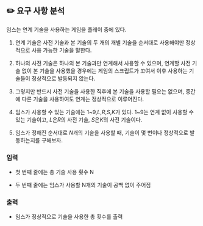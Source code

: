 ## ✏️ 요구 사항 분석

임스는 연계 기술을 사용하는 게임을 플레이 중에 있다.

1. 연계 기술은 사전 기술과 본 기술의 두 개의 개별 기술을 순서대로 사용해야만 정상적으로 사용 가능한 기술을 말한다.

2. 하나의 사전 기술은 하나의 본 기술과만 연계해서 사용할 수 있으며, 연계할 사전 기술 없이 본 기술을 사용했을 경우에는 게임의 스크립트가 꼬여서 이후 사용하는 기술들이 정상적으로 발동되지 않는다.
3. 그렇지만 반드시 사전 기술을 사용한 직후에 본 기술을 사용할 필요는 없으며, 중간에 다른 기술을 사용하여도 연계는 정상적으로 이루어진다.
4. 임스가 사용할 수 있는 기술에는
   $1$~$9$,$L$,$R$,$S$,$K$가 있다.
   $1$~$9$는 연계 없이 사용할 수 있는 기술이고,
   $L$은$R$의 사전 기술,
   $S$은$K$의 사전 기술이다.
5. 임스가 정해진 순서대로
   $N$개의 기술을 사용할 때, 기술이 몇 번이나 정상적으로 발동하는지를 구해보자.

### 입력

- 첫 번째 줄에는 총 기술 사용 횟수 N

- 두 번째 줄에는 임스가 사용할 N개의 기술이 공백 없이 주어짐

### 출력

- 임스가 정상적으로 기술을 사용한 총 횟수를 출력
